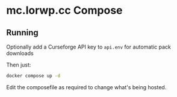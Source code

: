 # mc.lorwp.cc Compose

## Running

Optionally add a Curseforge API key to `api.env` for automatic pack downloads

Then just:

```bash
docker compose up -d
```

Edit the composefile as required to change what's being hosted.
